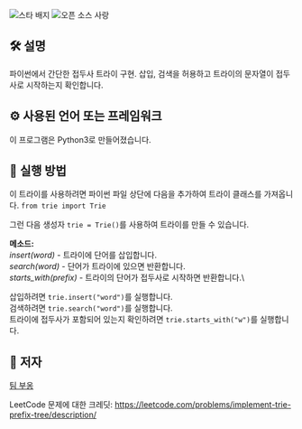 <!--이 부분을 삭제하지 마십시오-->

![스타 배지](https://img.shields.io/static/v1?label=%F0%9F%8C%9F&message=If%20Useful&style=style=flat&color=BC4E99)
![오픈 소스 사랑](https://badges.frapsoft.com/os/v1/open-source.svg?v=103)

## 🛠️ 설명

파이썬에서 간단한 접두사 트라이 구현. 삽입, 검색을 허용하고 트라이의 문자열이 접두사로 시작하는지 확인합니다.

## ⚙️ 사용된 언어 또는 프레임워크

이 프로그램은 Python3로 만들어졌습니다.

## 🌟 실행 방법

이 트라이를 사용하려면 파이썬 파일 상단에 다음을 추가하여 트라이 클래스를 가져옵니다.
`from trie import Trie`

그런 다음 생성자 `trie = Trie()`를 사용하여 트라이를 만들 수 있습니다.

**메소드:**\
 _insert(word)_ - 트라이에 단어를 삽입합니다.\
 _search(word)_ - 단어가 트라이에 있으면 반환합니다.\
 _starts_with(prefix)_ - 트라이의 단어가 접두사로 시작하면 반환합니다.\

삽입하려면 `trie.insert("word")`를 실행합니다.\
검색하려면 `trie.search("word")`를 실행합니다.\
트라이에 접두사가 포함되어 있는지 확인하려면 `trie.starts_with("w")`를 실행합니다.

## 🤖 저자

[팀 부옹](https://github.com/Tim-Vuong)

LeetCode 문제에 대한 크레딧:
https://leetcode.com/problems/implement-trie-prefix-tree/description/
